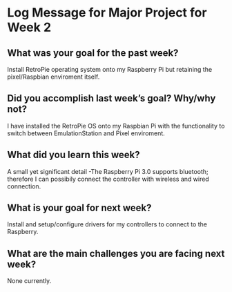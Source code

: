 # Log Message for Major Project for Week 2
## What was your goal for the past week?
Install RetroPie operating system onto my Raspberry Pi but retaining the pixel/Raspbian enviroment itself.
## Did you accomplish last week’s goal? Why/why not?
I have installed the RetroPie OS onto my Raspbian Pi with the functionality to switch between EmulationStation and Pixel enviroment.
## What did you learn this week?
A small yet significant detail -The Raspberry Pi 3.0 supports bluetooth; therefore I can possibily connect the controller with wireless and wired connection.
## What is your goal for next week?
Install and setup/configure drivers for my controllers to connect to the Raspberry.
## What are the main challenges you are facing next week?
None currently.
